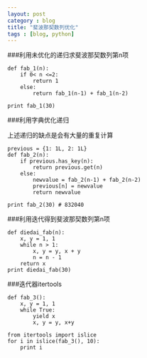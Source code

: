 ```yaml
---
layout: post
category : blog
title: "斐波那契数列优化"
tags : [blog, python]
---
```



###利用未优化的递归求斐波那契数列第n项

    def fab_1(n):
        if 0< n <=2:
            return 1
        else:
            return fab_1(n-1) + fab_1(n-2)
 
    print fab_1(30)


###利用字典优化递归

上述递归的缺点是会有大量的重复计算

    previous = {1: 1L, 2: 1L}
    def fab_2(n):
        if previous.has_key(n):
            return previous.get(n)
        else:
            newvalue = fab_2(n-1) + fab_2(n-2)
            previous[n] = newvalue
            return newvalue
     
    print fab_2(30) # 832040




###利用迭代得到斐波那契数列第n项

    def diedai_fab(n):
        x, y = 1, 1
        while n > 1:
            x, y = y, x + y
            n = n - 1
        return x
    print diedai_fab(30)

###迭代器itertools

    def fab_3():
        x, y = 1, 1
        while True:
            yield x
            x, y = y, x+y
        
    from itertools import islice
    for i in islice(fab_3(), 10):
        print i 

